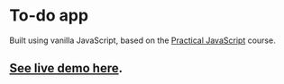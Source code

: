 # To-do app

Built using vanilla JavaScript, based on the [Practical JavaScript](https://watchandcode.com/p/practical-javascript) course.

## [See live demo here](http://my-todo-app.glitch.me).
